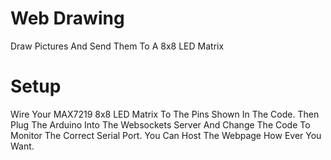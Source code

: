 # Web Drawing

Draw Pictures And Send Them To A 8x8 LED Matrix

# Setup

Wire Your MAX7219 8x8 LED Matrix To The Pins Shown In The Code. Then Plug The Arduino Into The Websockets Server And Change The Code To Monitor The Correct Serial Port. You Can Host The Webpage How Ever You Want.
